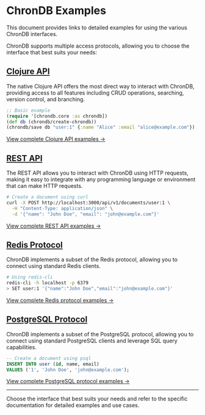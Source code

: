 # ChronDB Examples

This document provides links to detailed examples for using the various ChronDB interfaces.

ChronDB supports multiple access protocols, allowing you to choose the interface that best suits your needs:

## [Clojure API](examples-clojure.md)

The native Clojure API offers the most direct way to interact with ChronDB, providing access to all features including CRUD operations, searching, version control, and branching.

```clojure
;; Basic example
(require '[chrondb.core :as chrondb])
(def db (chrondb/create-chrondb))
(chrondb/save db "user:1" {:name "Alice" :email "alice@example.com"})
```

[View complete Clojure API examples →](examples-clojure.md)

## [REST API](examples-rest.md)

The REST API allows you to interact with ChronDB using HTTP requests, making it easy to integrate with any programming language or environment that can make HTTP requests.

```bash
# Create a document using curl
curl -X POST http://localhost:3000/api/v1/documents/user:1 \
  -H "Content-Type: application/json" \
  -d '{"name": "John Doe", "email": "john@example.com"}'
```

[View complete REST API examples →](examples-rest.md)

## [Redis Protocol](examples-redis.md)

ChronDB implements a subset of the Redis protocol, allowing you to connect using standard Redis clients.

```bash
# Using redis-cli
redis-cli -h localhost -p 6379
> SET user:1 '{"name":"John Doe","email":"john@example.com"}'
```

[View complete Redis protocol examples →](examples-redis.md)

## [PostgreSQL Protocol](examples-postgresql.md)

ChronDB implements a subset of the PostgreSQL protocol, allowing you to connect using standard PostgreSQL clients and leverage SQL query capabilities.

```sql
-- Create a document using psql
INSERT INTO user (id, name, email)
VALUES ('1', 'John Doe', 'john@example.com');
```

[View complete PostgreSQL protocol examples →](examples-postgresql.md)

---

Choose the interface that best suits your needs and refer to the specific documentation for detailed examples and use cases.
